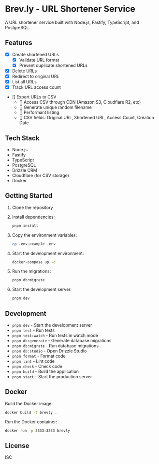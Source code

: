# Brev.ly - URL Shortener Service

A URL shortener service built with Node.js, Fastify, TypeScript, and PostgreSQL.

## Features

- [x] Create shortened URLs
  - [x] Validate URL format
  - [x] Prevent duplicate shortened URLs
- [x] Delete URLs
- [x] Redirect to original URL
- [x] List all URLs
- [x] Track URL access count
- [] Export URLs to CSV
  - [] Access CSV through CDN (Amazon S3, Cloudflare R2, etc)
  - [] Generate unique random filename
  - [] Performant listing
  - [] CSV fields: Original URL, Shortened URL, Access Count, Creation Date

## Tech Stack
- Node.js
- Fastify
- TypeScript
- PostgreSQL
- Drizzle ORM
- Cloudflare (for CSV storage)
- Docker

## Getting Started

1. Clone the repository
2. Install dependencies:
   ```bash
   pnpm install
   ```

3. Copy the environment variables:
   ```bash
   cp .env.example .env
   ```

4. Start the development environment:
   ```bash
   docker-compose up -d
   ```

5. Run the migrations:
   ```bash
   pnpm db:migrate
   ```

6. Start the development server:
   ```bash
   pnpm dev
   ```

## Development

- `pnpm dev` - Start the development server
- `pnpm test` - Run tests
- `pnpm test:watch` - Run tests in watch mode
- `pnpm db:generate` - Generate database migrations
- `pnpm db:migrate` - Run database migrations
- `pnpm db:studio` - Open Drizzle Studio
- `pnpm format` - Format code
- `pnpm lint` - Lint code
- `pnpm check` - Check code
- `pnpm build` - Build the application
- `pnpm start` - Start the production server

## Docker

Build the Docker image:
```bash
docker build -t brevly .
```

Run the Docker container:
```bash
docker run -p 3333:3333 brevly
```

## License

ISC 